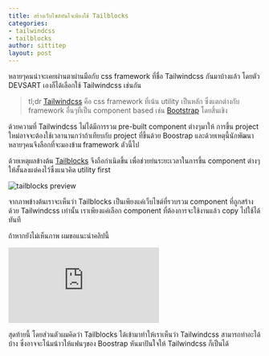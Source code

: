 ```yaml
---
title: สร้างเว็บไซต์ทันใจเพียงใช้ Tailblocks
categories:
- tailwindcss
- tailblocks
author: sittitep
layout: post
---
```


หลายๆคนน่าจะเคยผ่านตาผ่านมือกับ css framework ที่ชื่อ Tailwindcss กันมาบ้างแล้ว โดยตัว DEVSART เองก็ได้เลือกใช้ Tailwindcss เช่นกัน

> tl;dr [Tailwindcss](https://tailwindcss.com/) คือ css framework  ที่เน้น utility เป็นหลัก ซึ่งแตกต่างกับ  framework อื่นๆที่เป็น component based เช่น [Bootstrap](https://getbootstrap.com/) โดยสิ้นเขิง
>

ด้วยความที่ Tailwindcss ไม่ได้มีการรวม pre-built component ต่างๆมาให้  การขึ้น project ใหม่อาจจะต้องใช้เวลานานกว่าถ้าเทียบกับ project ที่ขึ้นด้วย Boostrap และด้วยเหตุนี้นักพัฒนาหลายๆคนจึงลือกที่จะมองข้าม  framework ตัวนี้ไป

ด้วยเหตุผลข้างต้น [Tailblocks](https://mertjf.github.io/tailblocks/) จึงถือกำเนิดขึ้น เพื่อช่วยย่นระยะเวลาในการขึ้น component ต่างๆให้สั้นลงแต่คงไว้ซึ่งแนวคิด utility first

![tailblocks preview](https://github.com/mertjf/tailblocks/raw/master/public/preview.gif)

จากภาพข้างต้นเราจะเห็นว่า Tailblocks เป็นเพียงแค่เว็บไซต์ที่รวบรวม component ที่ถูกสร้างด้วย Tailwindcss เท่านั้น เราเพียงแค่เลือก component ที่ต้องการจะใช้งานแล้ว  copy ไปใช้ได้ทันที

ถ้าหากยังไม่เห็นภาพ ผมขอแนะนำคลิปนี้

<div class="yt-16x9">
<iframe src="https://www.youtube.com/embed/ST3fmk8UG8I" frameborder="0" allow="accelerometer; autoplay; encrypted-media; gyroscope; picture-in-picture" allowfullscreen></iframe>
</div>

สุดท้ายนี้ โดยส่วนตัวผมคิดว่า Tailblocks ได้เข้ามาทำให้เราเห็นว่า Tailwindcss สามารถทำอะได้บ้าง ซึ่งอาจจะโน้มน้าวให้แฟนๆของ Boostrap หันมาปันใจให้ Tailwindcss ก็เป็นได้
